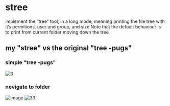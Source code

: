 # stree
implement the “tree” tool, in a long mode, meaning printing the file tree with it’s permitions, user and group, and size
Note that the default behaviour is to print from current folder moving down the tree

## my "stree" vs the original "tree -pugs"

### simple "tree -pugs"
![3](https://user-images.githubusercontent.com/74181068/172004573-ea26c8f7-58e0-49c7-b11a-545893b821b2.PNG)
### nevigate to folder
![image](https://user-images.githubusercontent.com/74181068/172004609-34c7aaa4-4b7c-44e8-b6eb-2b2f426658ef.png)
![33](https://user-images.githubusercontent.com/74181068/172005017-6c758c4a-4143-4f17-b329-ae70cce1fd25.PNG)
